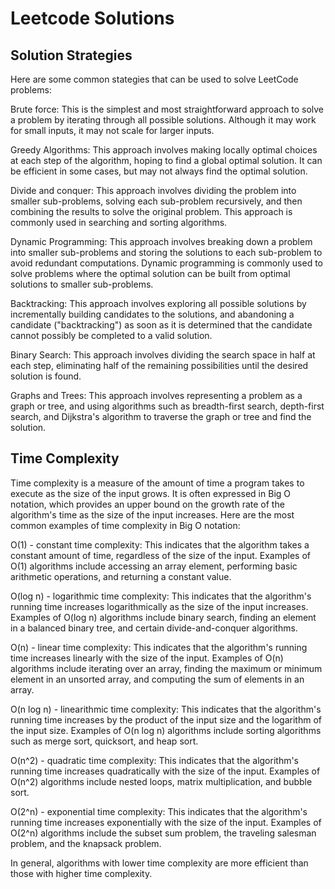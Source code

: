 # Leetcode Solutions

## Solution Strategies
Here are some common stategies that can be used to solve LeetCode problems:

Brute force: This is the simplest and most straightforward approach to solve a problem by iterating through all possible solutions. Although it may work for small inputs, it may not scale for larger inputs.

Greedy Algorithms: This approach involves making locally optimal choices at each step of the algorithm, hoping to find a global optimal solution. It can be efficient in some cases, but may not always find the optimal solution.

Divide and conquer: This approach involves dividing the problem into smaller sub-problems, solving each sub-problem recursively, and then combining the results to solve the original problem. This approach is commonly used in searching and sorting algorithms.

Dynamic Programming: This approach involves breaking down a problem into smaller sub-problems and storing the solutions to each sub-problem to avoid redundant computations. Dynamic programming is commonly used to solve problems where the optimal solution can be built from optimal solutions to smaller sub-problems.

Backtracking: This approach involves exploring all possible solutions by incrementally building candidates to the solutions, and abandoning a candidate ("backtracking") as soon as it is determined that the candidate cannot possibly be completed to a valid solution.

Binary Search: This approach involves dividing the search space in half at each step, eliminating half of the remaining possibilities until the desired solution is found.

Graphs and Trees: This approach involves representing a problem as a graph or tree, and using algorithms such as breadth-first search, depth-first search, and Dijkstra's algorithm to traverse the graph or tree and find the solution.

## Time Complexity
Time complexity is a measure of the amount of time a program takes to execute as the size of the input grows. It is often expressed in Big O notation, which provides an upper bound on the growth rate of the algorithm's time as the size of the input increases. Here are the most common examples of time complexity in Big O notation:

O(1) - constant time complexity: This indicates that the algorithm takes a constant amount of time, regardless of the size of the input. Examples of O(1) algorithms include accessing an array element, performing basic arithmetic operations, and returning a constant value.

O(log n) - logarithmic time complexity: This indicates that the algorithm's running time increases logarithmically as the size of the input increases. Examples of O(log n) algorithms include binary search, finding an element in a balanced binary tree, and certain divide-and-conquer algorithms.

O(n) - linear time complexity: This indicates that the algorithm's running time increases linearly with the size of the input. Examples of O(n) algorithms include iterating over an array, finding the maximum or minimum element in an unsorted array, and computing the sum of elements in an array.

O(n log n) - linearithmic time complexity: This indicates that the algorithm's running time increases by the product of the input size and the logarithm of the input size. Examples of O(n log n) algorithms include sorting algorithms such as merge sort, quicksort, and heap sort.

O(n^2) - quadratic time complexity: This indicates that the algorithm's running time increases quadratically with the size of the input. Examples of O(n^2) algorithms include nested loops, matrix multiplication, and bubble sort.

O(2^n) - exponential time complexity: This indicates that the algorithm's running time increases exponentially with the size of the input. Examples of O(2^n) algorithms include the subset sum problem, the traveling salesman problem, and the knapsack problem.

In general, algorithms with lower time complexity are more efficient than those with higher time complexity. 
